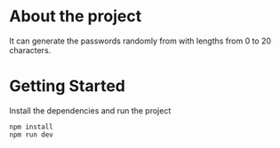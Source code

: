 # About the project
It can generate the passwords randomly from with lengths from 0 to 20 characters.


# Getting Started
Install the dependencies and run the project
```
npm install
npm run dev
```

